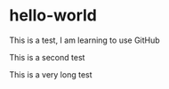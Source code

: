 # hello-world

This is a test, I am learning to use GitHub

This is a second test


This is a very long test